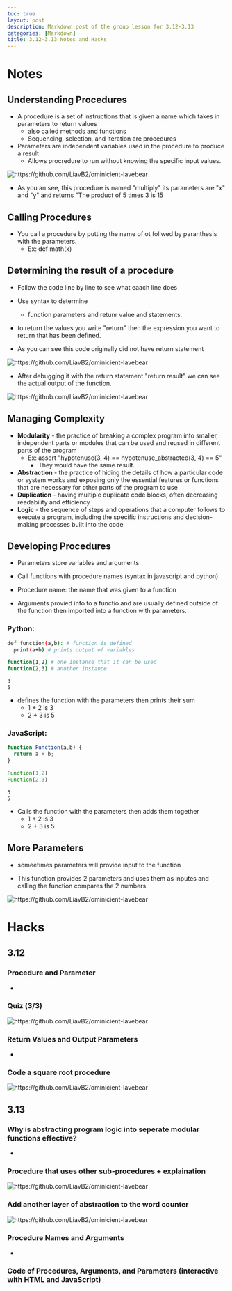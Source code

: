 ```yaml
---
toc: true
layout: post
description: Markdown post of the group lesson for 3.12-3.13
categories: [Markdown]
title: 3.12-3.13 Notes and Hacks
---
```


# Notes

## Understanding Procedures
- A procedure is a set of instructions that is given a name which takes in parameters to return values
    - also called methods and functions
    - Sequencing, selection, and iteration are procedures
- Parameters are independent variables used in the procedure to produce a result
    - Allows procredure to run without knowing the specific input values.

![]({{site.baseurl}}/images/alex1.png "https://github.com/LiavB2/ominicient-lavebear")

- As you an see, this procedure is named "multiply" its parameters are "x" and "y" and returns "The product of 5 times 3 is 15

## Calling Procedures 
- You call a procedure by putting the name of ot follwed by paranthesis with the parameters.
    - Ex: def math(x)

## Determining the result of a procedure
- Follow the code line by line to see what eaach line does
- Use syntax to determine
    - function parameters and retunr value and statements.
- to return the values you write "return" then the expression you want to return that has been defined.

- As you can see this code originally did not have return statement

![]({{site.baseurl}}/images/alex2.png "https://github.com/LiavB2/ominicient-lavebear") 

- After debugging it with the return statement "return result" we can see the actual output of the function.

![]({{site.baseurl}}/images/alex3.png "https://github.com/LiavB2/ominicient-lavebear")


## Managing Complexity
- **Modularity** - the practice of breaking a complex program into smaller, independent parts or modules that can be used and reused in different parts of the program
    - Ex: assert "hypotenuse(3, 4) == hypotenuse_abstracted(3, 4) == 5" 
        - They would have the same result.
- **Abstraction** - the practice of hiding the details of how a particular code or system works and exposing only the essential features or functions that are necessary for other parts of the program to use
- **Duplication** - having multiple duplicate code blocks, often decreasing readability and efficiency
- **Logic** - the sequence of steps and operations that a computer follows to execute a program, including the specific instructions and decision-making processes built into the code

## Developing Procedures
- Parameters store variables and arguments
- Call functions with procedure names (syntax in javascript and python)

- Procedure name: the name that was given to a function
- Arguments provied info to a functio and are usually defined outside of the function then imported into a function with parameters.

### Python: 
```bash
def function(a,b): # function is defined
  print(a+b) # prints output of variables

function(1,2) # one instance that it can be used
function(2,3) # another instance
```

```
3
5
```

- defines the function with the parameters then prints their sum
    - 1 + 2 is 3
    - 2 + 3 is 5
### JavaScript:

```javascript
function Function(a,b) {
  return a + b;
}

Function(1,2)
Function(2,3)
```

```
3
5
```

- Calls the function with the parameters then adds them together
    - 1 + 2 is 3
    - 2 + 3 is 5

## More Parameters
- someetimes parameters will provide input to the function

- This function provides 2 parameters and uses them as inputes and calling the function compares the 2 numbers.

![]({{site.baseurl}}/images/alex5.png "https://github.com/LiavB2/ominicient-lavebear")


# Hacks

## 3.12

### Procedure and Parameter
- 


### Quiz (3/3)

![]({{site.baseurl}}/images/alex4.png "https://github.com/LiavB2/ominicient-lavebear")

### Return Values and Output Parameters
- 

### Code a square root procedure

![]({{site.baseurl}}/images/sqrt.png "https://github.com/LiavB2/ominicient-lavebear")


## 3.13

### Why is abstracting program logic into seperate modular functions effective?
- 

### Procedure that uses other sub-procedures + explaination

![]({{site.baseurl}}/images/procedure.png "https://github.com/LiavB2/ominicient-lavebear")


### Add another layer of abstraction to the word counter

![]({{site.baseurl}}/images/counter.png "https://github.com/LiavB2/ominicient-lavebear")


### Procedure Names and Arguments
- 

### Code of Procedures, Arguments, and Parameters (interactive with HTML and JavaScript)

